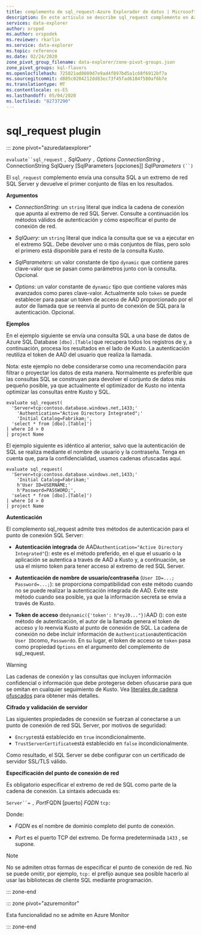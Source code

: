 ```yaml
---
title: complemento de sql_request-Azure Explorador de datos | Microsoft Docs
description: En este artículo se describe sql_request complemento en Azure Explorador de datos.
services: data-explorer
author: orspod
ms.author: orspodek
ms.reviewer: rkarlin
ms.service: data-explorer
ms.topic: reference
ms.date: 02/24/2020
zone_pivot_group_filename: data-explorer/zone-pivot-groups.json
zone_pivot_groups: kql-flavors
ms.openlocfilehash: 725021ad8089d7e9ad4f897bd5a1c68f6912bf7a
ms.sourcegitcommit: d885c0204212dd83ec73f45fad6184f580af6b7e
ms.translationtype: MT
ms.contentlocale: es-ES
ms.lasthandoff: 05/04/2020
ms.locfileid: "82737290"
---
```

# <a name="sql_request-plugin"></a>sql_request plugin

::: zone pivot="azuredataexplorer"

  `evaluate``sql_request` `,` *SqlQuery* `,` *Options* *ConnectionString* `,` ConnectionString SqlQuery [SqlParameters [opciones]] *SqlParameters* `(``)`

El `sql_request` complemento envía una consulta SQL a un extremo de red SQL Server y devuelve el primer conjunto de filas en los resultados.

**Argumentos**

* *ConnectionString*: un `string` literal que indica la cadena de conexión que apunta al extremo de red SQL Server. Consulte a continuación los métodos válidos de autenticación y cómo especificar el punto de conexión de red.

* *SqlQuery*: un `string` literal que indica la consulta que se va a ejecutar en el extremo SQL. Debe devolver uno o más conjuntos de filas, pero solo el primero está disponible para el resto de la consulta Kusto.

* *SqlParameters*: un valor constante de tipo `dynamic` que contiene pares clave-valor que se pasan como parámetros junto con la consulta. Opcional.
  
* *Options*: un valor constante de `dynamic` tipo que contiene valores más avanzados como pares clave-valor. Actualmente solo `token` se puede establecer para pasar un token de acceso de AAD proporcionado por el autor de llamada que se reenvía al punto de conexión de SQL para la autenticación. Opcional.

**Ejemplos**

En el ejemplo siguiente se envía una consulta SQL a una base de datos de Azure SQL Database `[dbo].[Table]`que recupera todos los registros de y, a continuación, procesa los resultados en el lado de Kusto. La autenticación reutiliza el token de AAD del usuario que realiza la llamada.

Nota: este ejemplo no debe considerarse como una recomendación para filtrar o proyectar los datos de esta manera. Normalmente es preferible que las consultas SQL se construyan para devolver el conjunto de datos más pequeño posible, ya que actualmente el optimizador de Kusto no intenta optimizar las consultas entre Kusto y SQL.

```kusto
evaluate sql_request(
  'Server=tcp:contoso.database.windows.net,1433;'
    'Authentication="Active Directory Integrated";'
    'Initial Catalog=Fabrikam;',
  'select * from [dbo].[Table]')
| where Id > 0
| project Name
```

El ejemplo siguiente es idéntico al anterior, salvo que la autenticación de SQL se realiza mediante el nombre de usuario y la contraseña. Tenga en cuenta que, para la confidencialidad, usamos cadenas ofuscadas aquí.

```kusto
evaluate sql_request(
  'Server=tcp:contoso.database.windows.net,1433;'
    'Initial Catalog=Fabrikam;'
    h'User ID=USERNAME;'
    h'Password=PASSWORD;',
  'select * from [dbo].[Table]')
| where Id > 0
| project Name
```

**Autenticación**

El complemento sql_request admite tres métodos de autenticación para el punto de conexión SQL Server:

* **Autenticación integrada** de AAD`Authentication="Active Directory Integrated"`(): este es el método preferido, en el que el usuario o la aplicación se autentica a través de AAD a Kusto y, a continuación, se usa el mismo token para tener acceso al extremo de red SQL Server.

* **Autenticación de nombre de usuario/contraseña** (`User ID=...; Password=...;`): se proporciona compatibilidad con este método cuando no se puede realizar la autenticación integrada de AAD. Evite este método cuando sea posible, ya que la información secreta se envía a través de Kusto.

* **Token de acceso** de`dynamic({'token': h"eyJ0..."})`AAD (): con este método de autenticación, el autor de la llamada genera el token de acceso y lo reenvía Kusto al punto de conexión de SQL. La cadena de conexión no debe incluir información de `Authentication`autenticación `User ID`como, `Password`o. En su lugar, el token de acceso se `token` pasa como propiedad `Options` en el argumento del complemento de sql_request.
     
> [!WARNING]
> Las cadenas de conexión y las consultas que incluyen información confidencial o información que debe protegerse deben ofuscarse para que se omitan en cualquier seguimiento de Kusto.
> Vea [literales de cadena ofuscados](scalar-data-types/string.md#obfuscated-string-literals) para obtener más detalles.

**Cifrado y validación de servidor**

Las siguientes propiedades de conexión se fuerzan al conectarse a un punto de conexión de red SQL Server, por motivos de seguridad:

* `Encrypt`está establecido en `true` incondicionalmente.
* `TrustServerCertificate`está establecido en `false` incondicionalmente.

Como resultado, el SQL Server se debe configurar con un certificado de servidor SSL/TLS válido.

**Especificación del punto de conexión de red**

Es obligatorio especificar el extremo de red de SQL como parte de la cadena de conexión.
La sintaxis adecuada es:

`Server``=` `,` *Port*FQDN [puerto] *FQDN* `tcp:`

Donde:

* *FQDN* es el nombre de dominio completo del punto de conexión.

* *Port* es el puerto TCP del extremo. De forma predeterminada `1433` , se supone.

> [!NOTE]
> No se admiten otras formas de especificar el punto de conexión de red.
> No se puede omitir, por ejemplo, `tcp:` el prefijo aunque sea posible hacerlo al usar las bibliotecas de cliente SQL mediante programación.



::: zone-end

::: zone pivot="azuremonitor"

Esta funcionalidad no se admite en Azure Monitor

::: zone-end
